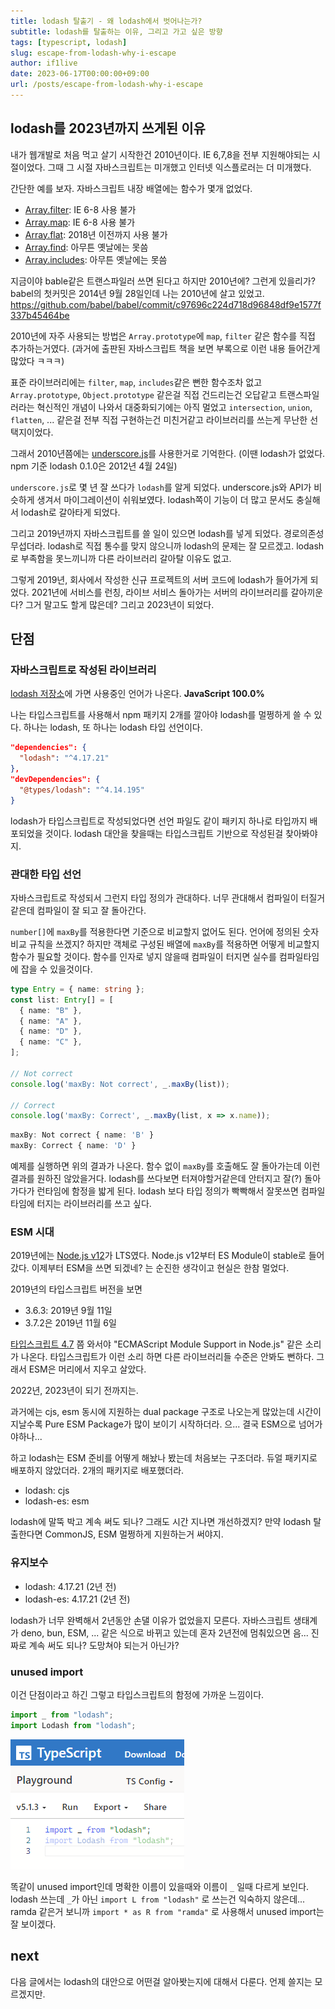 ```yaml
---
title: lodash 탈출기 - 왜 lodash에서 벗어나는가?
subtitle: lodash를 탈출하는 이유, 그리고 가고 싶은 방향
tags: [typescript, lodash]
slug: escape-from-lodash-why-i-escape
author: if1live
date: 2023-06-17T00:00:00+09:00
url: /posts/escape-from-lodash-why-i-escape
---
```


## lodash를 2023년까지 쓰게된 이유

내가 웹개발로 처음 먹고 살기 시작한건 2010년이다.
IE 6,7,8을 전부 지원해야되는 시절이었다.
그때 그 시절 자바스크립트는 미개했고 인터넷 익스플로러는 더 미개했다.

간단한 예를 보자. 자바스크립트 내장 배열에는 함수가 몇개 없었다.

* [Array.filter](https://caniuse.com/mdn-javascript_builtins_array_filter): IE 6-8 사용 불가
* [Array.map](https://caniuse.com/mdn-javascript_builtins_array_map): IE 6-8 사용 불가
* [Array.flat](https://caniuse.com/mdn-javascript_builtins_array_flat): 2018년 이전까지 사용 불가
* [Array.find](https://caniuse.com/array-find): 아무튼 옛날에는 못씀
* [Array.includes](https://caniuse.com/array-includes): 아무튼 옛날에는 못씀

지금이야 bable같은 트랜스파일러 쓰면 된다고 하지만 2010년에? 그런게 있을리가?
babel의 첫커밋은 2014년 9월 28일인데 나는 2010년에 살고 있었고.
https://github.com/babel/babel/commit/c97696c224d718d96848df9e1577f337b45464be

2010년에 자주 사용되는 방법은 `Array.prototype`에 `map`, `filter` 같은 함수를 직접 추가하는거였다.
(과거에 출판된 자바스크립트 책을 보면 부록으로 이런 내용 들어간게 많았다 ㅋㅋㅋ)

표준 라이브러리에는 `filter`, `map`, `includes`같은 뻔한 함수조차 없고
`Array.prototype`, `Object.prototype` 같은걸 직접 건드리는건 오답같고
트랜스파일러라는 혁신적인 개념이 나와서 대중화되기에는 아직 멀었고
`intersection`, `union`, `flatten`, ... 같은걸 전부 직접 구현하는건 미친거같고
라이브러리를 쓰는게 무난한 선택지이었다.

그래서 2010년쯤에는 [underscore.js][site-underscore]를 사용한거로 기억한다.
(이땐 lodash가 없었다. npm 기준 lodash 0.1.0은 2012년 4월 24일)

`underscore.js`로 몇 년 잘 쓰다가 `lodash`를 알게 되었다.
underscore.js와 API가 비슷하게 생겨서 마이그레이션이 쉬워보였다.
lodash쪽이 기능이 더 많고 문서도 충실해서 lodash로 갈아타게 되었다.

그리고 2019년까지 자바스크립트를 쓸 일이 있으면 lodash를 넣게 되었다.
경로의존성 무섭더라. lodash로 직접 통수를 맞지 않으니까 lodash의 문제는 잘 모르겠고.
lodash로 부족함을 못느끼니까 다른 라이브러리 갈아탈 이유도 없고.

그렇게 2019년, 회사에서 작성한 신규 프로젝트의 서버 코드에 lodash가 들어가게 되었다.
2021년에 서비스를 런칭, 라이브 서비스 돌아가는 서버의 라이브러리를 갈아끼운다? 그거 말고도 할게 많은데?
그리고 2023년이 되었다.

## 단점

### 자바스크립트로 작성된 라이브러리

[lodash 저장소][github-lodash]에 가면 사용중인 언어가 나온다.  **JavaScript 100.0%**

나는 타입스크립트를 사용해서 npm 패키지 2개를 깔아야 lodash를 멀쩡하게 쓸 수 있다.
하나는 lodash, 또 하나는 lodash 타입 선언이다.

```json
"dependencies": {
  "lodash": "^4.17.21"
},
"devDependencies": {
  "@types/lodash": "^4.14.195"
}
```

lodash가 타입스크립트로 작성되었다면 선언 파일도 같이 패키지 하나로 타입까지 배포되었을 것이다.
lodash 대안을 찾을때는 타입스크립트 기반으로 작성된걸 찾아봐야지.

### 관대한 타입 선언

자바스크립트로 작성되서 그런지 타입 정의가 관대하다.
너무 관대해서 컴파일이 터질거같은데 컴파일이 잘 되고 잘 돌아간다.

`number[]`에 `maxBy`를 적용한다면 기준으로 비교할지 없어도 된다. 언어에 정의된 숫자 비교 규칙을 쓰겠지?
하지만 객체로 구성된 배열에 `maxBy`를 적용하면 어떻게 비교할지 함수가 필요할 것이다.
함수를 인자로 넣지 않을때 컴파일이 터지면 실수를 컴파일타임에 잡을 수 있을것이다.

```ts
type Entry = { name: string };
const list: Entry[] = [
  { name: "B" },
  { name: "A" },
  { name: "D" },
  { name: "C" },
];

// Not correct
console.log('maxBy: Not correct', _.maxBy(list));

// Correct
console.log('maxBy: Correct', _.maxBy(list, x => x.name));
```

```ts
maxBy: Not correct { name: 'B' }
maxBy: Correct { name: 'D' }
```

예제를 실행하면 위의 결과가 나온다.
함수 없이 `maxBy`를 호출해도 잘 돌아가는데 이런 결과를 원하진 않았을거다.
lodash를 쓰다보면 터져야할거같은데 안터지고 잘(?) 돌아가다가 런타임에 함정을 밟게 된다.
lodash 보다 타입 정의가 빡빡해서 잘못쓰면 컴파일 타임에 터지는 라이브러리를 쓰고 싶다.

### ESM 시대

2019년에는 [Node.js v12](https://nodejs.org/en/blog/release/v12.13.0)가 LTS였다.
Node.js v12부터 ES Module이 stable로 들어갔다.
이제부터 ESM을 쓰면 되겠네? 는 순진한 생각이고 현실은 한참 멀었다.

2019년의 타입스크립트 버전을 보면
* 3.6.3: 2019년 9월 11일
* 3.7.2은 2019년 11월 6일

[타입스크립트 4.7](https://www.typescriptlang.org/docs/handbook/release-notes/typescript-4-7.html) 쯤 와서야 "ECMAScript Module Support in Node.js" 같은 소리가 나온다.
타입스크립트가 이런 소리 하면 다른 라이브러리들 수준은 안봐도 뻔하다.
그래서 ESM은 머리에서 지우고 살았다.

2022년, 2023년이 되기 전까지는.

과거에는 cjs, esm 동시에 지원하는 dual package 구조로 나오는게 많았는데
시간이 지날수록 Pure ESM Package가 많이 보이기 시작하더라.
으... 결국 ESM으로 넘어가야하나...

하고 lodash는 ESM 준비를 어떻게 해놨나 봤는데 처음보는 구조더라.
듀얼 패키지로 배포하지 않았더라. 2개의 패키지로 배포했더라.

* lodash: cjs
* lodash-es: esm

lodash에 말뚝 박고 계속 써도 되나? 그래도 시간 지나면 개선하겠지?
만약 lodash 탈출한다면 CommonJS, ESM 멀쩡하게 지원하는거 써야지.

### 유지보수

* lodash: 4.17.21 (2년 전)
* lodash-es: 4.17.21 (2년 전)

lodash가 너무 완벽해서 2년동안 손댈 이유가 없었을지 모른다.
자바스크립트 생태계가 deno, bun, ESM, ... 같은 식으로 바뀌고 있는데 혼자 2년전에 멈춰있으면 음...
진짜로 계속 써도 되나? 도망쳐야 되는거 아닌가?

### unused import

이건 단점이라고 하긴 그렇고 타입스크립트의 함정에 가까운 느낌이다.

```ts
import _ from "lodash";
import Lodash from "lodash";
```

![lodash unused import](lodash-unused-import.png)

똑같이 unused import인데 명확한 이름이 있을때와 이름이 `_` 일때 다르게 보인다.
lodash 쓰는데 `_`가 아닌 `import L from "lodash"` 로 쓰는건 익숙하지 않은데...
ramda 같은거 보니까 `import * as R from "ramda"` 로 사용해서 unused import는 잘 보이겠다.

## next

다음 글에서는 lodash의 대안으로 어떤걸 알아봣는지에 대해서 다룬다.
언제 쓸지는 모르겠지만.

[site-underscore]: https://underscorejs.org/
[github-lodash]: https://github.com/lodash/lodash
[npm-lodash]: https://www.npmjs.com/package/lodash
